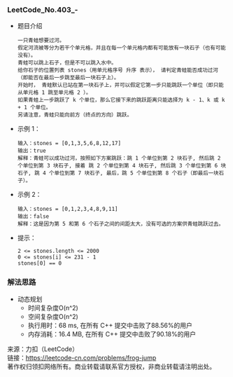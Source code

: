### LeetCode_No.403_-
* 题目介绍

      一只青蛙想要过河。 
      假定河流被等分为若干个单元格，并且在每一个单元格内都有可能放有一块石子（也有可能没有）。 
      青蛙可以跳上石子，但是不可以跳入水中。
      给你石子的位置列表 stones（用单元格序号 升序 表示）， 请判定青蛙能否成功过河（即能否在最后一步跳至最后一块石子上）。
      开始时， 青蛙默认已站在第一块石子上，并可以假定它第一步只能跳跃一个单位（即只能从单元格 1 跳至单元格 2 ）。
      如果青蛙上一步跳跃了 k 个单位，那么它接下来的跳跃距离只能选择为 k - 1、k 或 k + 1 个单位。 
      另请注意，青蛙只能向前方（终点的方向）跳跃。
* 示例 1：

      输入：stones = [0,1,3,5,6,8,12,17]
      输出：true
      解释：青蛙可以成功过河，按照如下方案跳跃：跳 1 个单位到第 2 块石子, 然后跳 2 个单位到第 3 块石子, 接着 跳 2 个单位到第 4 块石子, 然后跳 3 个单位到第 6 块石子, 跳 4 个单位到第 7 块石子, 最后，跳 5 个单位到第 8 个石子（即最后一块石子）。
* 示例 2：

      输入：stones = [0,1,2,3,4,8,9,11]
      输出：false
      解释：这是因为第 5 和第 6 个石子之间的间距太大，没有可选的方案供青蛙跳跃过去。
* 提示：

      2 <= stones.length <= 2000
      0 <= stones[i] <= 231 - 1
      stones[0] == 0
### 解法思路
* 动态规划
  * 时间复杂度O(n^2)
  * 空间复杂度O(n^2)
  *	执行用时：68 ms, 在所有 C++ 提交中击败了88.56%的用户
  *	内存消耗：16.4 MB, 在所有 C++ 提交中击败了90.18%的用户

来源：力扣（LeetCode）\
链接：https://leetcode-cn.com/problems/frog-jump \
著作权归领扣网络所有。商业转载请联系官方授权，非商业转载请注明出处。
